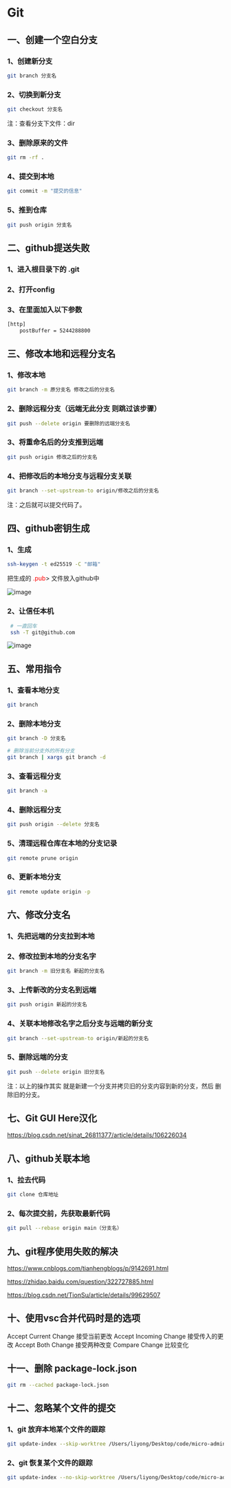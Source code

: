# Git

## 一、创建一个空白分支

### 1、创建新分支

```bash
git branch 分支名
```

### 2、切换到新分支

```bash
git checkout 分支名
```

注：查看分支下文件：dir

### 3、删除原来的文件

```bash
git rm -rf .
```

### 4、提交到本地

```bash
git commit -m "提交的信息"
```

### 5、推到仓库

```bash
git push origin 分支名
```

## 二、github提送失败

### 1、进入根目录下的 .git

### 2、打开config

### 3、在里面加入以下参数

```bash
[http]
	postBuffer = 5244288800
```

## 三、修改本地和远程分支名

### 1、修改本地

```bash
git branch -m 原分支名 修改之后的分支名 
```

### 2、删除远程分支（远端无此分支 则跳过该步骤）

```bash
git push --delete origin 要删除的远端分支名
```

### 3、将重命名后的分支推到远端

```bash
git push origin 修改之后的分支名
```

### 4、把修改后的本地分支与远程分支关联

```bash
git branch --set-upstream-to origin/修改之后的分支名
```

注：之后就可以提交代码了。

## 四、github密钥生成

### 1、生成

```bash
ssh-keygen -t ed25519 -C "邮箱"
```

把生成的 <font color=red>.pub</font>> 文件放入github中

![image](https://user-images.githubusercontent.com/57132948/186974136-58323630-62b0-4dec-8c0c-aab8b596b452.png)

### 2、让信任本机

```bash
 # 一直回车
 ssh -T git@github.com
```

![image](https://user-images.githubusercontent.com/57132948/186974281-a384149b-5971-4b66-a4a2-f03737de76a6.png)

## 五、常用指令

### 1、查看本地分支

```bash
git branch
```

### 2、删除本地分支

```bash
git branch -D 分支名

# 删除当前分支外的所有分支
git branch | xargs git branch -d
```

### 3、查看远程分支

```bash
git branch -a
```

### 4、删除远程分支

```bash
git push origin --delete 分支名
```

### 5、清理远程仓库在本地的分支记录

```bash
git remote prune origin
```

### 6、更新本地分支

```bash
git remote update origin -p
```

## 六、修改分支名

### 1、先把远端的分支拉到本地

### 2、修改拉到本地的分支名字

```bash
git branch -m 旧分支名 新起的分支名
```

### 3、上传新改的分支名到远端

```bash
git push origin 新起的分支名
```

### 4、关联本地修改名字之后分支与远端的新分支

```bash
git branch --set-upstream-to origin/新起的分支名
```

### 5、删除远端的分支

```bash
git push --delete origin 旧分支名
```

注：以上的操作其实 就是新建一个分支并拷贝旧的分支内容到新的分支，然后 删除旧的分支。

## 七、Git GUI Here汉化

https://blog.csdn.net/sinat_26811377/article/details/106226034

## 八、github关联本地

### 1、拉去代码

```bash
git clone 仓库地址
```

### 2、每次提交前，先获取最新代码

```bash
git pull --rebase origin main（分支名）
```

## 九、git程序使用失败的解决

https://www.cnblogs.com/tianhengblogs/p/9142691.html

https://zhidao.baidu.com/question/322727885.html

https://blog.csdn.net/TionSu/article/details/99629507

## 十、使用vsc合并代码时是的选项

Accept Current Change		接受当前更改
Accept Incoming Change	 接受传入的更改
Accept Both Change		     接受两种改变
Compare Change			      比较变化

## 十一、删除 package-lock.json

```bash
git rm --cached package-lock.json


```

## 十二、忽略某个文件的提交

### 1、git 放弃本地某个文件的跟踪

```bash
git update-index --skip-worktree /Users/liyong/Desktop/code/micro-admin/server/conf/app.ini
```

### 2、git 恢复某个文件的跟踪

```bash
git update-index --no-skip-worktree /Users/liyong/Desktop/code/micro-admin/server/conf/app.ini
```

